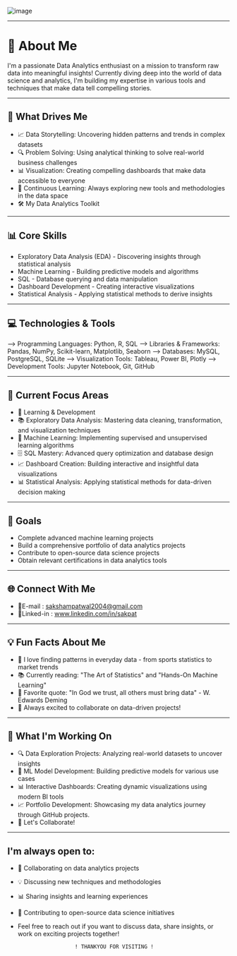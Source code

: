 ![image](https://github.com/user-attachments/assets/ea1a06d2-2632-4927-b891-77d97e862d6c)

____________________________________________________________________________________

# 🎯 About Me
I'm a passionate Data Analytics enthusiast on a mission to transform raw data into meaningful insights! Currently diving deep into the world of data science and analytics, I'm building my expertise in various tools and techniques that make data tell compelling stories.
____________________________________________________________________________________

## 🌟 What Drives Me
- 📈 Data Storytelling: Uncovering hidden patterns and trends in complex datasets
- 🔍 Problem Solving: Using analytical thinking to solve real-world business challenges
- 📊 Visualization: Creating compelling dashboards that make data accessible to everyone
- 🎯 Continuous Learning: Always exploring new tools and methodologies in the data space
- 🛠️ My Data Analytics Toolkit
____________________________________________________________________________________

## 📊 Core Skills
- Exploratory Data Analysis (EDA) - Discovering insights through statistical analysis
- Machine Learning - Building predictive models and algorithms
- SQL - Database querying and data manipulation
- Dashboard Development - Creating interactive visualizations
- Statistical Analysis - Applying statistical methods to derive insights
____________________________________________________________________________________

## 💻 Technologies & Tools
--> Programming Languages: Python, R, SQL
--> Libraries & Frameworks: Pandas, NumPy, Scikit-learn, Matplotlib, Seaborn
--> Databases: MySQL, PostgreSQL, SQLite
--> Visualization Tools: Tableau, Power BI, Plotly
--> Development Tools: Jupyter Notebook, Git, GitHub
____________________________________________________________________________________

## 🚀 Current Focus Areas
- 🔬 Learning & Development
- 📚 Exploratory Data Analysis: Mastering data cleaning, transformation, and visualization techniques
- 🤖 Machine Learning: Implementing supervised and unsupervised learning algorithms
- 🗄️ SQL Mastery: Advanced query optimization and database design
- 📈 Dashboard Creation: Building interactive and insightful data visualizations
- 📊 Statistical Analysis: Applying statistical methods for data-driven decision making
____________________________________________________________________________________

## 🎯 Goals
- Complete advanced machine learning projects
- Build a comprehensive portfolio of data analytics projects
- Contribute to open-source data science projects
- Obtain relevant certifications in data analytics tools
____________________________________________________________________________________

## 🌐 Connect With Me
- 📧E-mail :  sakshampatwal2004@gmail.com
- 🔗Linked-in : www.linkedin.com/in/sakpat
____________________________________________________________________________________

## 💡 Fun Facts About Me
- 🎲 I love finding patterns in everyday data - from sports statistics to market trends
- 📚 Currently reading: "The Art of Statistics" and "Hands-On Machine Learning"
- 🎯 Favorite quote: "In God we trust, all others must bring data" - W. Edwards Deming
- 🌟 Always excited to collaborate on data-driven projects!
____________________________________________________________________________________

## 🔭 What I'm Working On
- 🔍 Data Exploration Projects: Analyzing real-world datasets to uncover insights
- 🤖 ML Model Development: Building predictive models for various use cases
- 📊 Interactive Dashboards: Creating dynamic visualizations using modern BI tools
- 📈 Portfolio Development: Showcasing my data analytics journey through GitHub projects.
- 🎪 Let's Collaborate!
____________________________________________________________________________________

## I'm always open to:
- 🤝 Collaborating on data analytics projects
- 💡 Discussing new techniques and methodologies
- 📊 Sharing insights and learning experiences
- 🚀 Contributing to open-source data science initiatives
- Feel free to reach out if you want to discuss data, share insights, or work on exciting projects together!
  
                        ! THANKYOU FOR VISITING !
